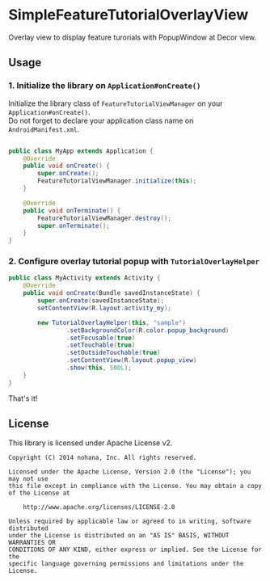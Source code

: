 # SimpleFeatureTutorialOverlayView

Overlay view to display feature turorials with PopupWindow at Decor view.

## Usage

### 1. Initialize the library on `Application#onCreate()`

Initialize the library class of `FeatureTutorialViewManager` on your `Application#onCreate()`.  
Do not forget to declare your application class name on `AndroidManifest.xml`.

```java

public class MyApp extends Application {
    @Override
    public void onCreate() {
        super.onCreate();
        FeatureTutorialViewManager.initialize(this);
    }

    @Override
    public void onTerminate() {
        FeatureTutorialViewManager.destroy();
        super.onTerminate();
    }
}
```

### 2. Configure overlay tutorial popup with `TutorialOverlayHelper`

```java
public class MyActivity extends Activity {
    @Override
    public void onCreate(Bundle savedInstanceState) {
        super.onCreate(savedInstanceState);
        setContentView(R.layout.activity_my);

        new TutorialOverlayHelper(this, "sample")
                .setBackgroundColor(R.color.popup_background)
                .setFocusable(true)
                .setTouchable(true)
                .setOutsideTouchable(true)
                .setContentView(R.layout.popup_view)
                .show(this, 500L);
    }
}
```

That's it!

## License

This library is licensed under Apache License v2.

```
Copyright (C) 2014 nohana, Inc. All rights reserved.

Licensed under the Apache License, Version 2.0 (the "License"); you may not use
this file except in compliance with the License. You may obtain a copy of the License at

    http://www.apache.org/licenses/LICENSE-2.0

Unless required by applicable law or agreed to in writing, software distributed
under the License is distributed on an "AS IS" BASIS, WITHOUT WARRANTIES OR
CONDITIONS OF ANY KIND, either express or implied. See the License for the
specific language governing permissions and limitations under the License.
```
